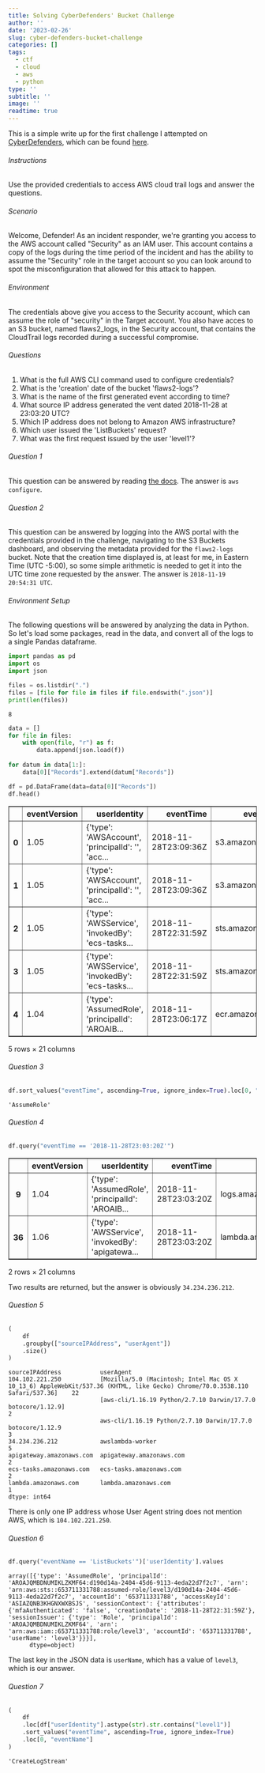 ```yaml
---
title: Solving CyberDefenders' Bucket Challenge
author: ''
date: '2023-02-26'
slug: cyber-defenders-bucket-challenge
categories: []
tags:
  - ctf
  - cloud
  - aws
  - python
type: ''
subtitle: ''
image: ''
readtime: true
---
```


This is a simple write up for the first challenge I attempted on [CyberDefenders](https://cyberdefenders.org), which can be found [here](https://cyberdefenders.org/blueteam-ctf-challenges/84#nav-questions).

###### Instructions
Use the provided credentials to access AWS cloud trail logs and answer the questions.

###### Scenario
Welcome, Defender! As an incident responder, we're granting you access to the AWS account called "Security" as an IAM user. This account contains a copy of the logs during the time period of the incident and has the ability to assume the "Security" role in the target account so you can look around to spot the misconfiguration that allowed for this attack to happen.

###### Environment
The credentials above give you access to the Security account, which can assume the role of "security" in the Target account. You also have acces to an S3 bucket, named flaws2_logs, in the Security account, that contains the CloudTrail logs recorded during a successful compromise. 

###### Questions
1. What is the full AWS CLI command used to configure credentials?
2. What is the 'creation' date of the bucket 'flaws2-logs'?
3. What is the name of the first generated event according to time?
4. What source IP address generated the vent dated 2018-11-28 at 23:03:20 UTC?
5. Which IP address does not belong to Amazon AWS infrastructure?
6. Which user issued the 'ListBuckets' request?
7. What was the first request issued by the user 'level1'?

###### Question 1

This question can be answered by reading [the docs](https://docs.aws.amazon.com/cli/latest/userguide/cli-chap-configure.html). The answer is `aws configure`.

###### Question 2

This question can be answered by logging into the AWS portal with the credentials provided in the challenge, navigating to the S3 Buckets dashboard, and observing the metadata provided for the `flaws2-logs` bucket. Note that the creation time displayed is, at least for me, in Eastern Time (UTC -5:00), so some simple arithmetic is needed to get it into the UTC time zone requested by the answer. The answer is `2018-11-19 20:54:31 UTC`.

###### Environment Setup

The following questions will be answered by analyzing the data in Python. So let's load some packages, read in the data, and convert all of the logs to a single Pandas dataframe.


```python
import pandas as pd
import os
import json
```


```python
files = os.listdir(".")
files = [file for file in files if file.endswith(".json")]
print(len(files))
```

    8



```python
data = []
for file in files:
    with open(file, "r") as f:
        data.append(json.load(f))
        
for datum in data[1:]:
    data[0]["Records"].extend(datum["Records"])

df = pd.DataFrame(data=data[0]["Records"])
df.head()
```




<div>
<style scoped>
    .dataframe tbody tr th:only-of-type {
        vertical-align: middle;
    }

    .dataframe tbody tr th {
        vertical-align: top;
    }

    .dataframe thead th {
        text-align: right;
    }
</style>
<table border="1" class="dataframe">
  <thead>
    <tr style="text-align: right;">
      <th></th>
      <th>eventVersion</th>
      <th>userIdentity</th>
      <th>eventTime</th>
      <th>eventSource</th>
      <th>eventName</th>
      <th>awsRegion</th>
      <th>sourceIPAddress</th>
      <th>userAgent</th>
      <th>requestParameters</th>
      <th>responseElements</th>
      <th>...</th>
      <th>requestID</th>
      <th>eventID</th>
      <th>readOnly</th>
      <th>resources</th>
      <th>eventType</th>
      <th>recipientAccountId</th>
      <th>sharedEventID</th>
      <th>errorCode</th>
      <th>errorMessage</th>
      <th>managementEvent</th>
    </tr>
  </thead>
  <tbody>
    <tr>
      <th>0</th>
      <td>1.05</td>
      <td>{'type': 'AWSAccount', 'principalId': '', 'acc...</td>
      <td>2018-11-28T23:09:36Z</td>
      <td>s3.amazonaws.com</td>
      <td>GetObject</td>
      <td>us-east-1</td>
      <td>104.102.221.250</td>
      <td>[Mozilla/5.0 (Macintosh; Intel Mac OS X 10_13_...</td>
      <td>{'bucketName': 'the-end-962b72bjahfm5b4wcktm8t...</td>
      <td>None</td>
      <td>...</td>
      <td>EDFBFC9CE11E755F</td>
      <td>ea33682d-0829-40c1-9820-bd721b9aede8</td>
      <td>True</td>
      <td>[{'type': 'AWS::S3::Object', 'ARN': 'arn:aws:s...</td>
      <td>AwsApiCall</td>
      <td>653711331788</td>
      <td>a59b4ac8-6a51-44ff-ab76-e66f75bd95ce</td>
      <td>NaN</td>
      <td>NaN</td>
      <td>NaN</td>
    </tr>
    <tr>
      <th>1</th>
      <td>1.05</td>
      <td>{'type': 'AWSAccount', 'principalId': '', 'acc...</td>
      <td>2018-11-28T23:09:36Z</td>
      <td>s3.amazonaws.com</td>
      <td>GetObject</td>
      <td>us-east-1</td>
      <td>104.102.221.250</td>
      <td>[Mozilla/5.0 (Macintosh; Intel Mac OS X 10_13_...</td>
      <td>{'bucketName': 'the-end-962b72bjahfm5b4wcktm8t...</td>
      <td>None</td>
      <td>...</td>
      <td>9880010F3D39F3AC</td>
      <td>dee6f6a3-f18a-40db-a6fd-b96d05502266</td>
      <td>True</td>
      <td>[{'type': 'AWS::S3::Object', 'ARN': 'arn:aws:s...</td>
      <td>AwsApiCall</td>
      <td>653711331788</td>
      <td>f8c6cdc8-6ec1-4e14-9a0e-f300b16e282e</td>
      <td>NaN</td>
      <td>NaN</td>
      <td>NaN</td>
    </tr>
    <tr>
      <th>2</th>
      <td>1.05</td>
      <td>{'type': 'AWSService', 'invokedBy': 'ecs-tasks...</td>
      <td>2018-11-28T22:31:59Z</td>
      <td>sts.amazonaws.com</td>
      <td>AssumeRole</td>
      <td>us-east-1</td>
      <td>ecs-tasks.amazonaws.com</td>
      <td>ecs-tasks.amazonaws.com</td>
      <td>{'roleSessionName': 'd190d14a-2404-45d6-9113-4...</td>
      <td>{'credentials': {'sessionToken': 'FQoGZXIvYXdz...</td>
      <td>...</td>
      <td>6b7d6c60-f35d-11e8-becc-39e7d43d4afe</td>
      <td>6177ca7e-860e-482c-bde9-50c735af58d6</td>
      <td>NaN</td>
      <td>[{'ARN': 'arn:aws:iam::653711331788:role/level...</td>
      <td>AwsApiCall</td>
      <td>653711331788</td>
      <td>1d18bf74-8392-4496-9dc4-a45cb799b8b4</td>
      <td>NaN</td>
      <td>NaN</td>
      <td>NaN</td>
    </tr>
    <tr>
      <th>3</th>
      <td>1.05</td>
      <td>{'type': 'AWSService', 'invokedBy': 'ecs-tasks...</td>
      <td>2018-11-28T22:31:59Z</td>
      <td>sts.amazonaws.com</td>
      <td>AssumeRole</td>
      <td>us-east-1</td>
      <td>ecs-tasks.amazonaws.com</td>
      <td>ecs-tasks.amazonaws.com</td>
      <td>{'roleSessionName': 'd190d14a-2404-45d6-9113-4...</td>
      <td>{'credentials': {'sessionToken': 'FQoGZXIvYXdz...</td>
      <td>...</td>
      <td>6b80a0b1-f35d-11e8-becc-39e7d43d4afe</td>
      <td>457af3a9-0b1b-44ca-91e1-8f4a0f873149</td>
      <td>NaN</td>
      <td>[{'ARN': 'arn:aws:iam::653711331788:role/ecsTa...</td>
      <td>AwsApiCall</td>
      <td>653711331788</td>
      <td>5397e1a9-82c7-4a00-9b1c-e44cbd688aa1</td>
      <td>NaN</td>
      <td>NaN</td>
      <td>NaN</td>
    </tr>
    <tr>
      <th>4</th>
      <td>1.04</td>
      <td>{'type': 'AssumedRole', 'principalId': 'AROAIB...</td>
      <td>2018-11-28T23:06:17Z</td>
      <td>ecr.amazonaws.com</td>
      <td>BatchGetImage</td>
      <td>us-east-1</td>
      <td>104.102.221.250</td>
      <td>aws-cli/1.16.19 Python/2.7.10 Darwin/17.7.0 bo...</td>
      <td>{'imageIds': [{'imageTag': 'latest'}], 'reposi...</td>
      <td>None</td>
      <td>...</td>
      <td>35ea9256-f362-11e8-86cf-35c48074ab0a</td>
      <td>b2867f3e-810c-47d1-9657-edb886e03fe6</td>
      <td>NaN</td>
      <td>[{'ARN': 'arn:aws:ecr:us-east-1:653711331788:r...</td>
      <td>AwsApiCall</td>
      <td>653711331788</td>
      <td>NaN</td>
      <td>NaN</td>
      <td>NaN</td>
      <td>NaN</td>
    </tr>
  </tbody>
</table>
<p>5 rows × 21 columns</p>
</div>



###### Question 3


```python
df.sort_values("eventTime", ascending=True, ignore_index=True).loc[0, "eventName"]
```




    'AssumeRole'



###### Question 4


```python
df.query("eventTime == '2018-11-28T23:03:20Z'")
```




<div>
<style scoped>
    .dataframe tbody tr th:only-of-type {
        vertical-align: middle;
    }

    .dataframe tbody tr th {
        vertical-align: top;
    }

    .dataframe thead th {
        text-align: right;
    }
</style>
<table border="1" class="dataframe">
  <thead>
    <tr style="text-align: right;">
      <th></th>
      <th>eventVersion</th>
      <th>userIdentity</th>
      <th>eventTime</th>
      <th>eventSource</th>
      <th>eventName</th>
      <th>awsRegion</th>
      <th>sourceIPAddress</th>
      <th>userAgent</th>
      <th>requestParameters</th>
      <th>responseElements</th>
      <th>...</th>
      <th>requestID</th>
      <th>eventID</th>
      <th>readOnly</th>
      <th>resources</th>
      <th>eventType</th>
      <th>recipientAccountId</th>
      <th>sharedEventID</th>
      <th>errorCode</th>
      <th>errorMessage</th>
      <th>managementEvent</th>
    </tr>
  </thead>
  <tbody>
    <tr>
      <th>9</th>
      <td>1.04</td>
      <td>{'type': 'AssumedRole', 'principalId': 'AROAIB...</td>
      <td>2018-11-28T23:03:20Z</td>
      <td>logs.amazonaws.com</td>
      <td>CreateLogStream</td>
      <td>us-east-1</td>
      <td>34.234.236.212</td>
      <td>awslambda-worker</td>
      <td>None</td>
      <td>None</td>
      <td>...</td>
      <td>cc9ae337-f361-11e8-894e-cbc2b0778d92</td>
      <td>483557d2-2b35-4fc6-b682-ff5dbc96eccf</td>
      <td>NaN</td>
      <td>NaN</td>
      <td>AwsApiCall</td>
      <td>653711331788</td>
      <td>NaN</td>
      <td>AccessDenied</td>
      <td>User: arn:aws:sts::653711331788:assumed-role/l...</td>
      <td>NaN</td>
    </tr>
    <tr>
      <th>36</th>
      <td>1.06</td>
      <td>{'type': 'AWSService', 'invokedBy': 'apigatewa...</td>
      <td>2018-11-28T23:03:20Z</td>
      <td>lambda.amazonaws.com</td>
      <td>Invoke</td>
      <td>us-east-1</td>
      <td>apigateway.amazonaws.com</td>
      <td>apigateway.amazonaws.com</td>
      <td>{'functionName': 'arn:aws:lambda:us-east-1:653...</td>
      <td>None</td>
      <td>...</td>
      <td>cc96765b-f361-11e8-a2d8-2b201bd316c5</td>
      <td>949e83c0-0d98-4b7d-8845-5e2fe3eafde4</td>
      <td>False</td>
      <td>[{'accountId': '653711331788', 'type': 'AWS::L...</td>
      <td>AwsApiCall</td>
      <td>653711331788</td>
      <td>a63b106b-e331-4778-a6c0-64e397216fde</td>
      <td>NaN</td>
      <td>NaN</td>
      <td>False</td>
    </tr>
  </tbody>
</table>
<p>2 rows × 21 columns</p>
</div>



Two results are returned, but the answer is obviously `34.234.236.212`.

###### Question 5


```python
(
    df
    .groupby(["sourceIPAddress", "userAgent"])
    .size()
)
```




    sourceIPAddress           userAgent                                                                                                                  
    104.102.221.250           [Mozilla/5.0 (Macintosh; Intel Mac OS X 10_13_6) AppleWebKit/537.36 (KHTML, like Gecko) Chrome/70.0.3538.110 Safari/537.36]    22
                              [aws-cli/1.16.19 Python/2.7.10 Darwin/17.7.0 botocore/1.12.9]                                                                   2
                              aws-cli/1.16.19 Python/2.7.10 Darwin/17.7.0 botocore/1.12.9                                                                     3
    34.234.236.212            awslambda-worker                                                                                                                5
    apigateway.amazonaws.com  apigateway.amazonaws.com                                                                                                        2
    ecs-tasks.amazonaws.com   ecs-tasks.amazonaws.com                                                                                                         2
    lambda.amazonaws.com      lambda.amazonaws.com                                                                                                            1
    dtype: int64



There is only one IP address whose User Agent string does not mention AWS, which is `104.102.221.250`.

###### Question 6


```python
df.query("eventName == 'ListBuckets'")['userIdentity'].values
```




    array([{'type': 'AssumedRole', 'principalId': 'AROAJQMBDNUMIKLZKMF64:d190d14a-2404-45d6-9113-4eda22d7f2c7', 'arn': 'arn:aws:sts::653711331788:assumed-role/level3/d190d14a-2404-45d6-9113-4eda22d7f2c7', 'accountId': '653711331788', 'accessKeyId': 'ASIAZQNB3KHGNXWXBSJS', 'sessionContext': {'attributes': {'mfaAuthenticated': 'false', 'creationDate': '2018-11-28T22:31:59Z'}, 'sessionIssuer': {'type': 'Role', 'principalId': 'AROAJQMBDNUMIKLZKMF64', 'arn': 'arn:aws:iam::653711331788:role/level3', 'accountId': '653711331788', 'userName': 'level3'}}}],
          dtype=object)



The last key in the JSON data is `userName`, which has a value of `level3`, which is our answer.

###### Question 7


```python
(
    df
    .loc[df["userIdentity"].astype(str).str.contains("level1")]
    .sort_values("eventTime", ascending=True, ignore_index=True)
    .loc[0, "eventName"]
)
```




    'CreateLogStream'


